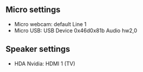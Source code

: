 ## Micro settings

* Micro webcam: default Line 1
* Micro USB: USB Device 0x46d0x81b Audio hw2,0

## Speaker settings

* HDA Nvidia: HDMI 1 (TV)
